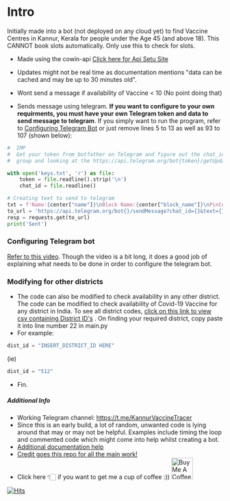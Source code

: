 # Intro
Initially made into a bot (not deployed on any cloud yet) to find Vaccine Centres in Kannur, Kerala for people under the Age 45 (and above 18). This CANNOT book slots automatically. Only use this to check for slots.
* Made using the cowin-api [Click here  for Api Setu Site](https://apisetu.gov.in/public/marketplace/api/cowin)
* Updates might not be real time as documentation mentions "data can be cached and may be up to 30 minutes old".	
* Wont send a message if availability of Vaccine < 10 (No point doing that)

* Sends message using telegram. **If you want to configure to your own requirments, you must have your own Telegram token and data to send message to telegram**. If you simply want to run the program, refer to [Configuring Telegram Bot](#configuring-telegram-bot) or just remove lines 5 to 13 as well as 93 to 107 (shown below):
```python
#  IMP
#  Get your token from botfather on Telegram and figure out the chat_id (Can be by sending a message in the created
#  group and looking at the https://api.telegram.org/bot{token}/getUpdates page.

with open('keys.txt', 'r') as file:
    token = file.readline().strip('\n')
    chat_id = file.readline()
```  

```python
# Creating text to send to telegram
txt = f'Name:{center["name"]}\nBlock Name:{center["block_name"]}\nPinCode:{center["pincode"]}\nMin Age:{center["min_age_limit"]}\nFree/Paid:{center["fee_type"]}\nAmount:{center["fee"]}\nAvailable Capacity:{center["available_capacity"]}\nVaccine:{center["vaccine"]}'
to_url = 'https://api.telegram.org/bot{}/sendMessage?chat_id={}&text={}&parse_mode=HTML'.format(token, chat_id, txt)
resp = requests.get(to_url)
print('Sent')
``` 


### Configuring Telegram bot
[Refer to this video]( https://www.youtube.com/watch?v=JBb4-Zeezss).
Though the video is a bit long, it does a good job of explaining what needs to be done in order to configure the telegram bot.
### Modifying for other districts
* The code can also be modified to check availability in any other district. The code can be modified to check availability of Covid-19 Vaccine for any district in India. To see all district codes, [click on this link to view csv containing District ID's](https://github.com/bhattbhavesh91/cowin-vaccination-slot-availability/blob/main/district_mapping%20v1.csv) . On finding your required district, copy paste it into line number 22 in main.py
* For example:
```python
dist_id = "INSERT_DISTRICT_ID HERE"
```
(ie)
```python
dist_id = "512"
```
* Fin.
##### Additional Info
* Working Telegram channel: 
https://t.me/KannurVaccineTracer
* Since this is an early build, a lot of random, unwanted code is lying around that may or may not be helpful. Examples include timing the loop and commented code which might come into help whilst creating a bot.
* [Additional documentation help](https://api.covid19india.org/)
* [Credit goes this repo for all the main work!](https://github.com/bhattbhavesh91/cowin-vaccination-slot-availability)
* Click here 👇🏻 if you want to get me a cup of coffee :))
<a href="https://www.buymeacoffee.com/mohdaadilf" target="_blank"><img src="https://www.buymeacoffee.com/assets/img/guidelines/download-assets-sm-1.svg" alt="Buy Me A Coffee" style="height: 50px !important;width: 174px !important !important; !important;" ></a>

[![Hits](https://hits.seeyoufarm.com/api/count/incr/badge.svg?url=https%3A%2F%2Fgithub.com%2Fmohdaadilf%2FKannurVaccineTracker&count_bg=%23319E8E&title_bg=%23000000&icon=&icon_color=%23E7E7E7&title=Visitors%3A&edge_flat=false)](https://hits.seeyoufarm.com)